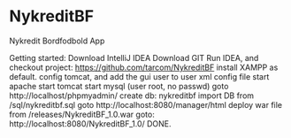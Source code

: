 # NykreditBF
Nykredit Bordfodbold App

Getting started:
Download IntelliJ IDEA
Download GIT
Run IDEA, and checkout project: https://github.com/tarcom/NykreditBF
install XAMPP as default.
config tomcat, and add the gui user to user xml config file
start apache
start tomcat
start mysql (user root, no passwd)
goto http://localhost/phpmyadmin/
create db: nykreditbf
import DB from /sql/nykreditbf.sql
goto http://localhost:8080/manager/html
deploy war file from /releases/NykreditBF_1.0.war
goto: http://localhost:8080/NykreditBF_1.0/
DONE.


